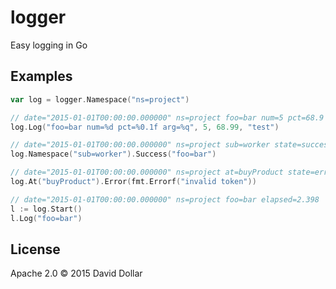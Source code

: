 # logger

Easy logging in Go

## Examples

```go
var log = logger.Namespace("ns=project")

// date="2015-01-01T00:00:00.000000" ns=project foo=bar num=5 pct=68.9 arg="test"
log.Log("foo=bar num=%d pct=%0.1f arg=%q", 5, 68.99, "test")

// date="2015-01-01T00:00:00.000000" ns=project sub=worker state=success foo=bar
log.Namespace("sub=worker").Success("foo=bar")

// date="2015-01-01T00:00:00.000000" ns=project at=buyProduct state=error error="invalid token"
log.At("buyProduct").Error(fmt.Errorf("invalid token"))

// date="2015-01-01T00:00:00.000000" ns=project foo=bar elapsed=2.398
l := log.Start()
l.Log("foo=bar")
```

## License

Apache 2.0 &copy; 2015 David Dollar
